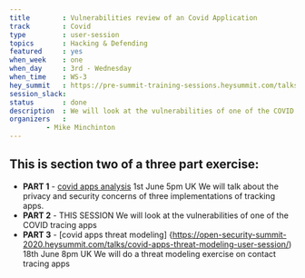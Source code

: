 ```yaml
---
title        : Vulnerabilities review of an Covid Application
track        : Covid
type         : user-session
topics       : Hacking & Defending
featured     : yes
when_week    : one
when_day     : 3rd - Wednesday
when_time    : WS-3
hey_summit   : https://pre-summit-training-sessions.heysummit.com/talks/covid-apps/
session_slack:
status       : done
description  : We will look at the vulnerabilities of one of the COVID tracing apps
organizers   :
         - Mike Minchinton
---
```


## This is section two of a three part exercise:
- **PART 1** - [covid apps analysis](https://pre-summit-training-sessions.heysummit.com/talks/covid-apps-analysis) 1st June 5pm UK
We will talk about the privacy and security concerns of three implementations of tracking apps.
- **PART 2** - THIS SESSION
We will look at the vulnerabilities of one of the COVID tracing apps
- **PART 3** - [covid apps threat modeling] {https://open-security-summit-2020.heysummit.com/talks/covid-apps-threat-modeling-user-session/) 18th June 8pm UK
We will do a threat modeling exercise on contact tracing apps

